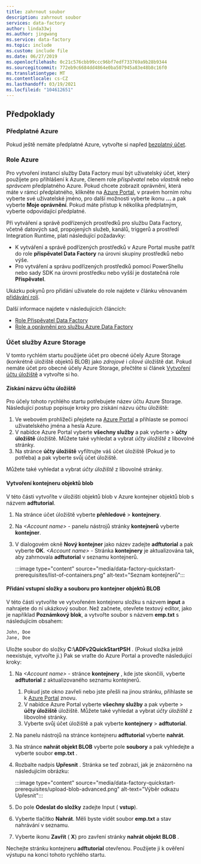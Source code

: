 ```yaml
---
title: zahrnout soubor
description: zahrnout soubor
services: data-factory
author: linda33wj
ms.author: jingwang
ms.service: data-factory
ms.topic: include
ms.custom: include file
ms.date: 06/27/2019
ms.openlocfilehash: 0c21c576cbb99ccc96bf7edf733769a9b28b9344
ms.sourcegitcommit: 772eb9c6684dd4864e0ba507945a83e48b8c16f0
ms.translationtype: MT
ms.contentlocale: cs-CZ
ms.lasthandoff: 03/19/2021
ms.locfileid: "104612651"
---
```

## <a name="prerequisites"></a>Předpoklady

### <a name="azure-subscription"></a>Předplatné Azure

Pokud ještě nemáte předplatné Azure, vytvořte si napřed [bezplatný účet](https://azure.microsoft.com/free/).

### <a name="azure-roles"></a>Role Azure

Pro vytvoření instancí služby Data Factory musí být uživatelský účet, který použijete pro přihlášení k Azure, členem role *přispěvatel* nebo *vlastník* nebo *správcem* předplatného Azure. Pokud chcete zobrazit oprávnění, která máte v rámci předplatného, klikněte na [Azure Portal](https://portal.azure.com), v pravém horním rohu vyberte své uživatelské jméno, pro další možnosti vyberte ikonu **...** a pak vyberte **Moje oprávnění**. Pokud máte přístup k několika předplatným, vyberte odpovídající předplatné.

Při vytváření a správě podřízených prostředků pro službu Data Factory, včetně datových sad, propojených služeb, kanálů, triggerů a prostředí Integration Runtime, platí následující požadavky:

- K vytváření a správě podřízených prostředků v Azure Portal musíte patřit do role **přispěvatel Data Factory** na úrovni skupiny prostředků nebo výše.
- Pro vytváření a správu podřízených prostředků pomocí PowerShellu nebo sady SDK na úrovni prostředku nebo vyšší je dostatečná role **Přispěvatel**.

Ukázku pokynů pro přidání uživatele do role najdete v článku věnovaném [přidávání rolí](../articles/cost-management-billing/manage/add-change-subscription-administrator.md).

Další informace najdete v následujících článcích:

- [Role Přispěvatel Data Factory](../articles/role-based-access-control/built-in-roles.md#data-factory-contributor)
- [Role a oprávnění pro službu Azure Data Factory](../articles/data-factory/concepts-roles-permissions.md)

### <a name="azure-storage-account"></a>Účet služby Azure Storage

V tomto rychlém startu použijete účet pro obecné účely Azure Storage (konkrétně úložiště objektů BLOB) jako *zdrojové* i *cílové* úložiště dat. Pokud nemáte účet pro obecné účely Azure Storage, přečtěte si článek [Vytvoření účtu úložiště](../articles/storage/common/storage-account-create.md) a vytvořte si ho. 

#### <a name="get-the-storage-account-name"></a>Získání názvu účtu úložiště

Pro účely tohoto rychlého startu potřebujete název účtu Azure Storage. Následující postup popisuje kroky pro získání názvu účtu úložiště: 

1. Ve webovém prohlížeči přejdete na [Azure Portal](https://portal.azure.com) a přihlaste se pomocí uživatelského jména a hesla Azure.
2. V nabídce Azure Portal vyberte **všechny služby** a pak vyberte   >  **účty úložiště** úložiště. Můžete také vyhledat a vybrat *účty úložiště* z libovolné stránky.
3. Na stránce **účty úložiště** vyfiltrujte váš účet úložiště (Pokud je to potřeba) a pak vyberte svůj účet úložiště. 

Můžete také vyhledat a vybrat *účty úložiště* z libovolné stránky.

#### <a name="create-a-blob-container"></a>Vytvoření kontejneru objektů blob

V této části vytvoříte v úložišti objektů blob v Azure kontejner objektů blob s názvem **adftutorial**.

1. Na stránce účet úložiště vyberte **přehledové**  >  **kontejnery**.
2. Na *\<Account name>*  -  panelu nástrojů stránky **kontejnerů** vyberte **kontejner**.
3. V dialogovém okně **Nový kontejner** jako název zadejte **adftutorial** a pak vyberte **OK**. *\<Account name>*  -  Stránka **kontejnery** je aktualizována tak, aby zahrnovala **adftutorial** v seznamu kontejnerů.

   :::image type="content" source="media/data-factory-quickstart-prerequisites/list-of-containers.png" alt-text="Seznam kontejnerů":::


#### <a name="add-an-input-folder-and-file-for-the-blob-container"></a>Přidání vstupní složky a souboru pro kontejner objektů BLOB

V této části vytvoříte ve vytvořeném kontejneru složku s názvem **input** a nahrajete do ní ukázkový soubor. Než začnete, otevřete textový editor, jako je například **Poznámkový blok**, a vytvořte soubor s názvem **emp.txt** s následujícím obsahem:

```emp.txt
John, Doe
Jane, Doe
```

Uložte soubor do složky **C:\ADFv2QuickStartPSH** . (Pokud složka ještě neexistuje, vytvořte ji.) Pak se vraťte do Azure Portal a proveďte následující kroky:

1. Na *\<Account name>*  -  stránce **kontejnery** , kde jste skončili, vyberte **adftutorial** z aktualizovaného seznamu kontejnerů.

   1. Pokud jste okno zavřeli nebo jste přešli na jinou stránku, přihlaste se k [Azure Portal](https://portal.azure.com) znovu.
   1. V nabídce Azure Portal vyberte **všechny služby** a pak vyberte   >  **účty úložiště** úložiště. Můžete také vyhledat a vybrat *účty úložiště* z libovolné stránky.
   1. Vyberte svůj účet úložiště a pak vyberte **kontejnery**  >  **adftutorial**.

2. Na panelu nástrojů na stránce kontejneru **adftutorial** vyberte **nahrát**.
3. Na stránce **nahrát objekt BLOB** vyberte pole **soubory** a pak vyhledejte a vyberte soubor **emp.txt** .
4. Rozbalte nadpis **Upřesnit** . Stránka se teď zobrazí, jak je znázorněno na následujícím obrázku:

   :::image type="content" source="media/data-factory-quickstart-prerequisites/upload-blob-advanced.png" alt-text="Výběr odkazu Upřesnit":::

5. Do pole **Odeslat do složky** zadejte Input ( **vstup**).
6. Vyberte tlačítko **Nahrát**. Měli byste vidět soubor **emp.txt** a stav nahrávání v seznamu.
7. Vyberte ikonu **Zavřít** ( **X**) pro zavření stránky **nahrát objekt BLOB** .

Nechejte stránku kontejneru **adftutorial** otevřenou. Použijete ji k ověření výstupu na konci tohoto rychlého startu.